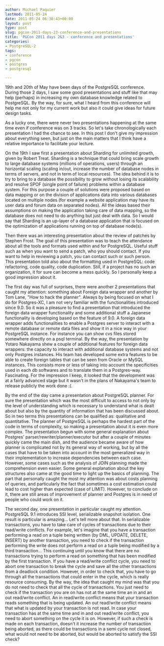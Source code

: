 ```yaml
---
author: Michael Paquier
lastmod: 2011-05-24
date: 2011-05-24 06:38:43+00:00
layout: post
type: post
slug: pgcon-2011-days-23-conference-and-presentations
title: 'PGCon 2011 days 2&3 - conference and presentations'
categories:
- PostgreSQL-2
tags:
- conference
- pgcon
- postgres
- postgresql

---
```


19th and 20th of May have been days of the PostgreSQL conference.
During those 2 days, I saw some good presentations and stuff like that may help (perhaps) in increasing my own database knowledge related to PostgreSQL.
By the way, for sure, what I heard from this conference will help me not only for my current work but also it could give ideas for future design tasks.

As a lucky one, there were never two presentations happening at the same time even if conference was on 3 tracks. So let's take chronologically each presentation I had the chance to see. In this post I don't give my impression about everything seen, but just on the main matters that I think have a relative importance to facilitate your lecture.

On the 19th I saw first a presentation about Sharding for unlimited growth, given by Robert Treat. Sharding is a technique that could bring scale growth to large database systems (millions of operations, users) through an horizontal scaling (scaling in/out, increase the number of database nodes in terms of servers, and not in term of local resources). The idea behind it is to try to bring to a database the possibility to grow without losing its scalability and resolve SPOF (single point of failure) problems within a database system. For this purpose a couple of solutions were proposed based on data mapping or on the division of applications data into various databases located on multiple nodes (for example a website application may have its user data and forum data on separated nodes). All the ideas based their assumptions on making the application taking care of data mapping, so the database does not need to do anything but just deal with data. So I would say that Sharding is an up-layer of a database application that is focused on the optimization of applications running on top of database node(s).

Then there was an interesting presentation about the review of patches by Stephen Frost. The goal of this presentation was to teach the attendance about all the tools and formats used within and for PostgreSQL. Useful stuff such as when you want to send a patch, who you should contact. If you want to help in reviewing a patch, you can contact such or such person. This presentation told also about the formatting used in PostgreSQL: code refactoring, code quality, code duplication. Still, if a project has no such an organization, it for sure can become a mess quickly. So I personally keep a good impression about it.

The first day was full of surprises, there were another 2 presentations that caught my attention: something about Foreign data wrapper and another by Tom Lane, "How to hack the planner".
Always by being focused on what I do for Postgres-XC, I am not very familiar with the functionalities introduced since 9.0. So it was a pleasure to find a presentation that introduced the foreign data wrapper functionality and some additional stuff a Japanese functionality is developing based on the feature of 9.0. A foreign data wrapper adds functionalities to enable a Postgres server to interact with a remote database or remote data files and show it in a nice way in your PostgreSQL instance. For instance you can show cvs files stored somewhere directly on a psql terminal. By the way, the presentation by Yotaro Nakayama shew a couple of additional features for foreign data wrappers: the capacity to interact with additional database systems and not only Postgres instances. His team has developed some extra features to be able to create foreign tables that can be seen from Oracle or MySQL instances. This consists more or less of taking into account the specificities used in each db softwares and to translate them in a Postgres-way. Fascinating. For the impression I keep, it looked that the development was at a fairly advanced stage but it wasn't in the plans of Nakayama's team to release publicly the work done :(.

By the end of the day came a presentation about PostgreSQL planner. For sure the presentation which was the most difficult to access to not only by the level of understanding which is necessary to understand what is dealt about but also by the quantity of information that has been discussed about. So in two terms this presentations can be qualified as: qualitative and quantitative. The planner of PostgreSQL is perhaps the hardest part of the code in terms of complexity, so making a presentation about it is even more complex. The presentation begun with some general explanation about Postgres' parser/rewriter/planner/executor but after a couple of minutes quickly came the main dish, and the audience became aware of how planner is complicated not by its general way of working, but by all the cases that have to be taken into account in the most generalized way in their implementation to increase dependencies between each case. However, some cases such as the analysis of JOIN planning made the comprehension even easier. Some general explanation about the key structures also came at the good time to light up the basics of planning. The part that personally caught the most my attention was about costs planning of queries, and particularly the fact that sometimes a cost estimation could lead to cost higher than expected (case of LIMIT). However, to conclude on it, there are still areas of improvement of planner and Postgres is in need of people who could work on it.

The second day, one presentation in particular caught my attention. PostgreSQL 9.1 introduces SSI level, serializable snapshot isolation. One result is particular is amazing... Let's tell more about that. In serializable transactions, you have to take care of cycles of transactions due to their read/write conflicts. For example, let's imagine that you have a transaction performing a read on a tuple being written (by DML, UPDATE, DELETE, INSERT) by another transaction, you need to check if the transaction performing the write does not perform a read on a tuple being modified by a third transaction... This continuing until you know that there are no transactions trying to perform a read on something that has been modified by the first transaction. If you have a read/write conflict cycle, you need to abort one transaction to break the cycle and save all the other transactions from a deadlock condition. However, in order to check that, you have to go through all the transactions that could enter in the cycle, which is really resource consuming. By the way, the idea that caught my mind was that you do not need to check that all the cycle of transactions. You just need to check if the transaction you are on has not at the same time an in and an out read/write conflict. An in read/write conflict means that your transaction reads something that is being updated. An out read/write conflict means that what is updated by your transaction is not read. In case your transaction has at the same time and in and out read/write conflict, you need to abort something on the cycle it is on. However, if such a check is made on each transaction, doesn't it increase the number of transaction being aborted, as there could be transactions in a semi cycle not closed, what would not need to be aborted, but would be aborted to satisfy the SSI check?
